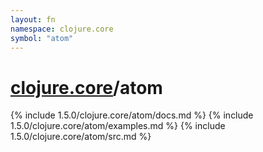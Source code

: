 ```yaml
---
layout: fn
namespace: clojure.core
symbol: "atom"
---
```


# [clojure.core](../)/atom

{% include 1.5.0/clojure.core/atom/docs.md %}
{% include 1.5.0/clojure.core/atom/examples.md %}
{% include 1.5.0/clojure.core/atom/src.md %}

